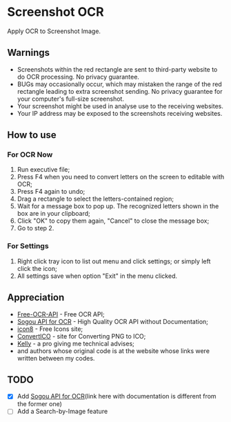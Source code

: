 # Screenshot OCR

Apply OCR to Screenshot Image.

## Warnings

- Screenshots within the red rectangle are sent to third-party website to do OCR processing. No privacy guarantee.
- BUGs may occasionally occur, which may mistaken the range of the red rectangle leading to extra screenshot sending. No privacy guarantee for your computer's full-size screenshot.
- Your screenshot might be used in analyse use to the receiving websites.
- Your IP address may be exposed to the screenshots receiving websites.

## How to use

### For OCR Now

1. Run executive file;
2. Press F4 when you need to convert letters on the screen to editable with OCR;
3. Press F4 again to undo;
4. Drag a rectangle to select the letters-contained region;
5. Wait for a message box to pop up. The recognized letters shown in the box are in your clipboard;
6. Click "OK" to copy them again, "Cancel" to close the message box;
7. Go to step 2.

### For Settings

1. Right click tray icon to list out menu and click settings; or simply left click the icon;
2. All settings save when option "Exit" in the menu clicked.

## Appreciation

- [Free-OCR-API](https://github.com/A9T9/Free-OCR-API-CSharp) - Free OCR API;
- [Sogou API for OCR](http://ocr.shouji.sogou.com/v2/ocr/json) - High Quality OCR API without Documentation;
- [icon8](https://icons8.com/) - Free Icons site;
- [ConvertICO](https://convertico.com/) - site for Converting PNG to ICO;
- [Kelly](https://github.com/guo40020) - a pro giving me technical advises;
- and authors whose original code is at the website whose links were written between my codes.

## TODO

- [X] Add [Sogou API for OCR](http://ai.sogou.com/ai-docs/api/ocr)(link here with documentation is different from the former one)
- [ ] Add a Search-by-Image feature
